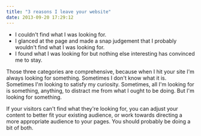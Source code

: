```yaml
---
title: "3 reasons I leave your website"
date: 2013-09-20 17:29:12
---
```


* I couldn't find what I was looking for.
* I glanced at the page and made a snap judgement that I probably wouldn't find what I was looking for.
* I found what I was looking for but nothing else interesting has convinced me to stay.

Those three categories are comprehensive, because when I hit your site I'm always looking for something. Sometimes I don't know what it is. Sometimes I'm looking to satisfy my curiosity. Sometimes, all I'm looking for is something, anything, to distract me from what I ought to be doing. But I'm looking for something.

If your visitors can't find what they're looking for, you can adjust your content to better fit your existing audience, or work towards directing a more appropriate audience to your pages. You should probably be doing a bit of both.
